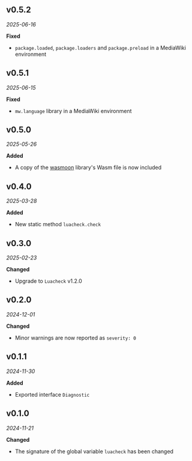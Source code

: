 ## v0.5.2

*2025-06-16*

**Fixed**

- `package.loaded`, `package.loaders` and `package.preload` in a MediaWiki environment

## v0.5.1

*2025-06-15*

**Fixed**

- `mw.language` library in a MediaWiki environment

## v0.5.0

*2025-05-26*

**Added**

- A copy of the [wasmoon](https://npmjs.com/package/wasmoon) library's Wasm file is now included

## v0.4.0

*2025-03-28*

**Added**

- New static method `luacheck.check`

## v0.3.0

*2025-02-23*

**Changed**

- Upgrade to `Luacheck` v1.2.0

## v0.2.0

*2024-12-01*

**Changed**

- Minor warnings are now reported as `severity: 0`

## v0.1.1

*2024-11-30*

**Added**

- Exported interface `Diagnostic`

## v0.1.0

*2024-11-21*

**Changed**

- The signature of the global variable `luacheck` has been changed
